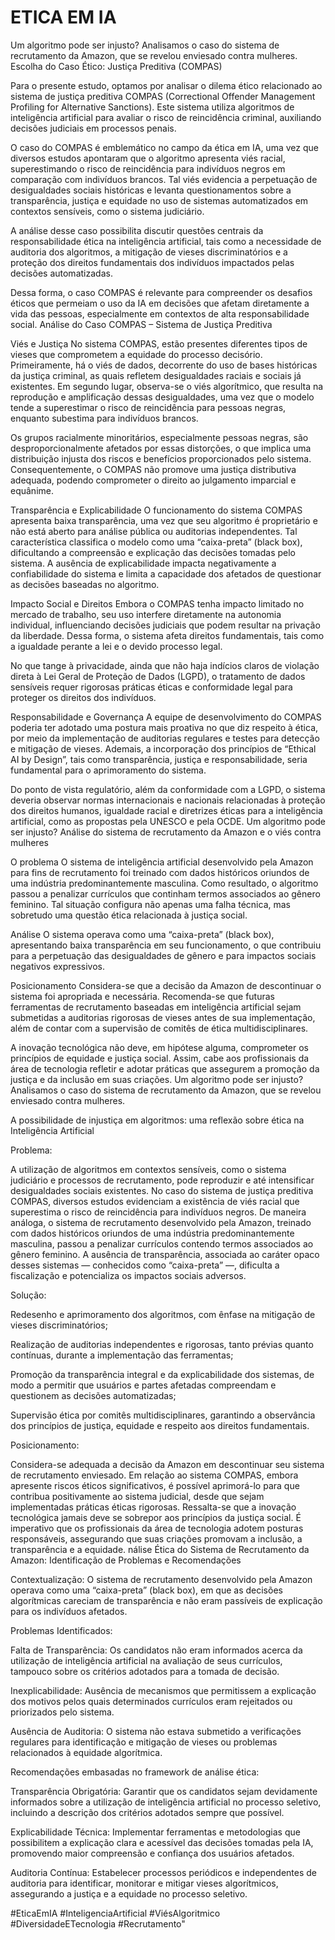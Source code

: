# ETICA EM IA
Um algoritmo pode ser injusto? Analisamos o caso do sistema de recrutamento da Amazon, que se revelou enviesado contra mulheres.  
Escolha do Caso Ético: Justiça Preditiva (COMPAS)

Para o presente estudo, optamos por analisar o dilema ético relacionado ao sistema de justiça preditiva COMPAS (Correctional Offender Management Profiling for Alternative Sanctions). Este sistema utiliza algoritmos de inteligência artificial para avaliar o risco de reincidência criminal, auxiliando decisões judiciais em processos penais.

O caso do COMPAS é emblemático no campo da ética em IA, uma vez que diversos estudos apontaram que o algoritmo apresenta viés racial, superestimando o risco de reincidência para indivíduos negros em comparação com indivíduos brancos. Tal viés evidencia a perpetuação de desigualdades sociais históricas e levanta questionamentos sobre a transparência, justiça e equidade no uso de sistemas automatizados em contextos sensíveis, como o sistema judiciário.

A análise desse caso possibilita discutir questões centrais da responsabilidade ética na inteligência artificial, tais como a necessidade de auditoria dos algoritmos, a mitigação de vieses discriminatórios e a proteção dos direitos fundamentais dos indivíduos impactados pelas decisões automatizadas.

Dessa forma, o caso COMPAS é relevante para compreender os desafios éticos que permeiam o uso da IA em decisões que afetam diretamente a vida das pessoas, especialmente em contextos de alta responsabilidade social. Análise do Caso COMPAS – Sistema de Justiça Preditiva

Viés e Justiça
No sistema COMPAS, estão presentes diferentes tipos de vieses que comprometem a equidade do processo decisório. Primeiramente, há o viés de dados, decorrente do uso de bases históricas da justiça criminal, as quais refletem desigualdades raciais e sociais já existentes. Em segundo lugar, observa-se o viés algorítmico, que resulta na reprodução e amplificação dessas desigualdades, uma vez que o modelo tende a superestimar o risco de reincidência para pessoas negras, enquanto subestima para indivíduos brancos.

Os grupos racialmente minoritários, especialmente pessoas negras, são desproporcionalmente afetados por essas distorções, o que implica uma distribuição injusta dos riscos e benefícios proporcionados pelo sistema. Consequentemente, o COMPAS não promove uma justiça distributiva adequada, podendo comprometer o direito ao julgamento imparcial e equânime.

Transparência e Explicabilidade
O funcionamento do sistema COMPAS apresenta baixa transparência, uma vez que seu algoritmo é proprietário e não está aberto para análise pública ou auditorias independentes. Tal característica classifica o modelo como uma “caixa-preta” (black box), dificultando a compreensão e explicação das decisões tomadas pelo sistema. A ausência de explicabilidade impacta negativamente a confiabilidade do sistema e limita a capacidade dos afetados de questionar as decisões baseadas no algoritmo.

Impacto Social e Direitos
Embora o COMPAS tenha impacto limitado no mercado de trabalho, seu uso interfere diretamente na autonomia individual, influenciando decisões judiciais que podem resultar na privação da liberdade. Dessa forma, o sistema afeta direitos fundamentais, tais como a igualdade perante a lei e o devido processo legal.

No que tange à privacidade, ainda que não haja indícios claros de violação direta à Lei Geral de Proteção de Dados (LGPD), o tratamento de dados sensíveis requer rigorosas práticas éticas e conformidade legal para proteger os direitos dos indivíduos.

Responsabilidade e Governança
A equipe de desenvolvimento do COMPAS poderia ter adotado uma postura mais proativa no que diz respeito à ética, por meio da implementação de auditorias regulares e testes para detecção e mitigação de vieses. Ademais, a incorporação dos princípios de “Ethical AI by Design”, tais como transparência, justiça e responsabilidade, seria fundamental para o aprimoramento do sistema.

Do ponto de vista regulatório, além da conformidade com a LGPD, o sistema deveria observar normas internacionais e nacionais relacionadas à proteção dos direitos humanos, igualdade racial e diretrizes éticas para a inteligência artificial, como as propostas pela UNESCO e pela OCDE. Um algoritmo pode ser injusto? Análise do sistema de recrutamento da Amazon e o viés contra mulheres

O problema O sistema de inteligência artificial desenvolvido pela Amazon para fins de recrutamento foi treinado com dados históricos oriundos de uma indústria predominantemente masculina. Como resultado, o algoritmo passou a penalizar currículos que continham termos associados ao gênero feminino. Tal situação configura não apenas uma falha técnica, mas sobretudo uma questão ética relacionada à justiça social.

Análise O sistema operava como uma “caixa-preta” (black box), apresentando baixa transparência em seu funcionamento, o que contribuiu para a perpetuação das desigualdades de gênero e para impactos sociais negativos expressivos.

Posicionamento Considera-se que a decisão da Amazon de descontinuar o sistema foi apropriada e necessária. Recomenda-se que futuras ferramentas de recrutamento baseadas em inteligência artificial sejam submetidas a auditorias rigorosas de vieses antes de sua implementação, além de contar com a supervisão de comitês de ética multidisciplinares.

A inovação tecnológica não deve, em hipótese alguma, comprometer os princípios de equidade e justiça social. Assim, cabe aos profissionais da área de tecnologia refletir e adotar práticas que assegurem a promoção da justiça e da inclusão em suas criações.
Um algoritmo pode ser injusto? Analisamos o caso do sistema de recrutamento da Amazon, que se revelou enviesado contra mulheres.

A possibilidade de injustiça em algoritmos: uma reflexão sobre ética na Inteligência Artificial

Problema:

 A utilização de algoritmos em contextos sensíveis, como o sistema judiciário e processos de recrutamento, pode reproduzir e até intensificar desigualdades sociais existentes. No caso do sistema de justiça preditiva COMPAS, diversos estudos evidenciam a existência de viés racial que superestima o risco de reincidência para indivíduos negros. De maneira análoga, o sistema de recrutamento desenvolvido pela Amazon, treinado com dados históricos oriundos de uma indústria predominantemente masculina, passou a penalizar currículos contendo termos associados ao gênero feminino. A ausência de transparência, associada ao caráter opaco desses sistemas — conhecidos como “caixa-preta” —, dificulta a fiscalização e potencializa os impactos sociais adversos.

Solução:

Redesenho e aprimoramento dos algoritmos, com ênfase na mitigação de vieses discriminatórios;

Realização de auditorias independentes e rigorosas, tanto prévias quanto contínuas, durante a implementação das ferramentas;

Promoção da transparência integral e da explicabilidade dos sistemas, de modo a permitir que usuários e partes afetadas compreendam e questionem as decisões automatizadas;

Supervisão ética por comitês multidisciplinares, garantindo a observância dos princípios de justiça, equidade e respeito aos direitos fundamentais.

Posicionamento:

 Considera-se adequada a decisão da Amazon em descontinuar seu sistema de recrutamento enviesado. Em relação ao sistema COMPAS, embora apresente riscos éticos significativos, é possível aprimorá-lo para que contribua positivamente ao sistema judicial, desde que sejam implementadas práticas éticas rigorosas. Ressalta-se que a inovação tecnológica jamais deve se sobrepor aos princípios da justiça social. É imperativo que os profissionais da área de tecnologia adotem posturas responsáveis, assegurando que suas criações promovam a inclusão, a transparência e a equidade.
nálise Ética do Sistema de Recrutamento da Amazon: Identificação de Problemas e Recomendações

Contextualização:
O sistema de recrutamento desenvolvido pela Amazon operava como uma “caixa-preta” (black box), em que as decisões algorítmicas careciam de transparência e não eram passíveis de explicação para os indivíduos afetados.

Problemas Identificados:

Falta de Transparência: Os candidatos não eram informados acerca da utilização de inteligência artificial na avaliação de seus currículos, tampouco sobre os critérios adotados para a tomada de decisão.

Inexplicabilidade: Ausência de mecanismos que permitissem a explicação dos motivos pelos quais determinados currículos eram rejeitados ou priorizados pelo sistema.

Ausência de Auditoria: O sistema não estava submetido a verificações regulares para identificação e mitigação de vieses ou problemas relacionados à equidade algorítmica.

Recomendações embasadas no framework de análise ética:

Transparência Obrigatória: Garantir que os candidatos sejam devidamente informados sobre a utilização de inteligência artificial no processo seletivo, incluindo a descrição dos critérios adotados sempre que possível.

Explicabilidade Técnica: Implementar ferramentas e metodologias que possibilitem a explicação clara e acessível das decisões tomadas pela IA, promovendo maior compreensão e confiança dos usuários afetados.

Auditoria Contínua: Estabelecer processos periódicos e independentes de auditoria para identificar, monitorar e mitigar vieses algorítmicos, assegurando a justiça e a equidade no processo seletivo.

#EticaEmIA #InteligenciaArtificial #ViésAlgoritmico #DiversidadeETecnologia #Recrutamento"
